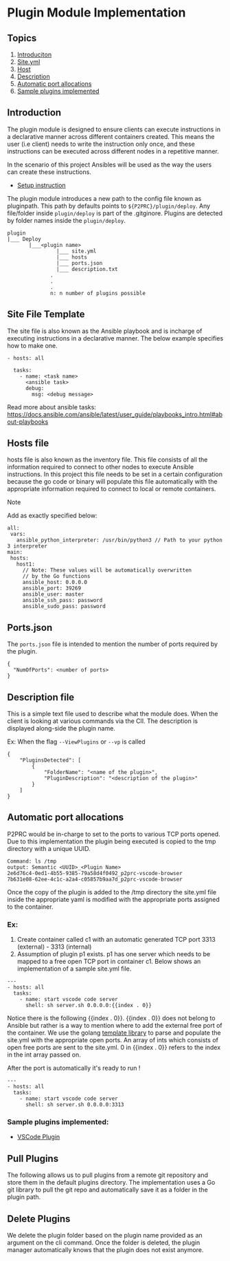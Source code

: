 # Plugin Module Implementation 
## Topics
1. [Introduciton](#introduction)
2. [Site.yml](#site-File-Template)
3. [Host](#hosts-file)
4. [Description](#description-file)
5. [Automatic port allocations](#automatic-port-allocations)
6. [Sample plugins implemented](#sample-plugins-implemented)

## Introduction
    
The plugin module is designed to ensure clients can execute instructions in a declarative manner across different 
containers created. This means the user (i.e client) needs to write the instruction only once, and these instructions 
can be executed across different nodes in a repetitive manner. 

In the scenario of this project Ansibles will be used as the way the users can create these instructions. 

- [Setup instruction](Installation.md#Using-Plugins)

The plugin module introduces a new path to the config file known as pluginpath. This path by defaults points to
```${P2PRC}/plugin/deploy```. Any file/folder inside ```plugin/deploy``` is part of the .gitginore. Plugins are 
detected by folder names inside the ```plugin/deploy```. 
```
plugin
|___ Deploy 
       |___<plugin name>
                |___ site.yml 
                |___ hosts
                |___ ports.json
                |___ description.txt 
              .
              . 
              .
              n: n number of plugins possible 
```

## Site File Template
The site file is also known as the Ansible playbook and is incharge of executing 
instructions in a declarative manner. The below example specifies how to make one. 
```
- hosts: all

  tasks:
    - name: <task name> 
      <ansible task> 
      debug:
        msg: <debug message> 
```
Read more about ansible tasks: https://docs.ansible.com/ansible/latest/user_guide/playbooks_intro.html#about-playbooks

## Hosts file
hosts file is also known as the inventory file. This file consists of all the information required to connect to other 
nodes to execute Ansible instructions. In this project this file needs to be set in a certain configuration because the 
go code or binary will populate this file automatically with the appropriate information required to connect to local or 
remote containers. 

> [!NOTE]
> Add as exactly specified below: 
> ```
>all:
>  vars:
>    ansible_python_interpreter: /usr/bin/python3 // Path to your python 3 interpreter 
>main:
>  hosts:
>    host1:
>      // Note: These values will be automatically overwritten 
>      // by the Go functions 
>      ansible_host: 0.0.0.0 
>      ansible_port: 39269
>      ansible_user: master
>      ansible_ssh_pass: password
>      ansible_sudo_pass: password
>```

## Ports.json 
The ```ports.json``` file is intended to mention the number of ports required 
by the plugin.

```
{
  "NumOfPorts": <number of ports>
}
```

## Description file
This is a simple text file used to describe what the module does. 
When the client is looking at various commands via the ClI.
The description is displayed along-side the plugin name. 

Ex: When the flag ```--ViewPlugins``` or ```--vp``` is called 
```
{
	"PluginsDetected": [
		{
			"FolderName": "<name of the plugin>",
			"PluginDescription": "<description of the plugin>"
		}
	]
} 

```

## Automatic port allocations
P2PRC would be in-charge to set to the ports to various TCP ports 
opened. Due to this implementation the plugin being executed is 
copied to the tmp directory with a unique UUID. 
```
Command: ls /tmp
output: Semantic <UUID>_<Plugin Name> 
2e6d76c4-0ed1-4b55-9385-79a58d4f0492_p2prc-vscode-browser                
7b631e08-62ee-4c1c-a2a4-c05857b9aa7d_p2prc-vscode-browser
```
Once the copy of the plugin is added to the /tmp directory 
the site.yml file inside the appropriate yaml is modified 
with the appropriate ports assigned to the container. 

### Ex: 
1. Create container called c1 with an automatic generated TCP port 
   3313 (external) - 3313 (internal)
2. Assumption of plugin p1 exists. p1 has one server which needs to 
   be mapped to a free open TCP port in container c1. Below shows 
   an implementation of a sample site.yml file. 
```
---
- hosts: all
  tasks:
    - name: start vscode code server
      shell: sh server.sh 0.0.0.0:{{index . 0}}
```
Notice there is the following {{index . 0}}. {{index . 0}} does not belong to 
Ansible but rather is a way to mention where to add the external free port 
of the container. We use the golang [template library](https://pkg.go.dev/text/template) 
to parse and populate the site.yml with the appropriate open ports. An array of ints 
which consists of open free ports are sent to the site.yml. 0 in {{index . 0}} refers 
to the index in the int array passed on. 

After the port is automatically it's ready to run !
```
---
- hosts: all
  tasks:
    - name: start vscode code server
      shell: sh server.sh 0.0.0.0:3313
```

### Sample plugins implemented: 
- [VSCode Plugin](https://github.com/Akilan1999/p2prc-vscode-browser)

## Pull Plugins
The following allows us to pull plugins from a remote git repository and store them
in the default plugins directory. The implementation uses a Go git library to pull the
git repo and automatically save it as a folder in the plugin path.

## Delete Plugins
We delete the plugin folder based on the plugin name provided as an argument on the cli command.
Once the folder is deleted, the plugin manager automatically knows that the plugin does not exist anymore.
